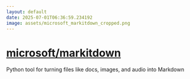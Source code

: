 ```yaml
---
layout: default
date: 2025-07-01T06:36:59.234192
image: assets/microsoft_markitdown_cropped.png
---
```


# [microsoft/markitdown](https://github.com/microsoft/markitdown)

Python tool for turning files like docs, images, and audio into Markdown

